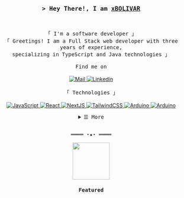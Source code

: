 <!-- Title -->
<h3 align="center">
        <samp>&gt; Hey There!, I am
                <b><a target="_blank" href="https://github.com/xBOLIVAR">xBOLIVAR</a></b>
        </samp>
</h3>
<br>

<p align="center">
        <!-- Intro -->
        <samp>
                「 I'm a software developer 」
                        <!-- Social Links -->
                <br>
                「 Greetings! I am a Full Stack web developer with three years of experience, <br>
                        specializing in TypeScript and Java technologies 」
                <br>
                <br>
        </samp>
        <samp>Find me on</samp>
        <br>
        <br>
        <!-- Mail -->
        <a href="mailto:jonathanflores2003@gmail.com" target="_blank"><img alt="Mail"
                src="https://img.shields.io/badge/-Mail-EA4335?style=flat-square&logo=Gmail&logoColor=white">
        </a>
        <!-- Linkedin -->
        <a href="https://www.linkedin.com/in/jonathan-camilo-florez-bolivar-8876a2211/" target="_blank"><img alt="Linkedin"
                src="https://img.shields.io/badge/-Linkedin-0A66C2?style=flat-square&logo=Linkedin&logoColor=white">
        </a>
        <br>
        <br>
        <samp>「 Technologies 」</samp>
        <!-- Technologies -->
        <!-- JavaScript -->
        <br>
        <br>
        <a href="https://github.com/xBOLIVAR?tab=repositories" target="_blank"><img alt="JavaScript"
                        src="https://img.shields.io/badge/-JavaScript-F7DF1E?style=flat-square&logo=JavaScript&logoColor=white">
        </a>
        <!-- Angular -->
        <a href="https://github.com/xBOLIVAR?tab=repositories" target="_blank"><img alt="React"
                        src="https://img.shields.io/badge/angular-%23DD0031.svg?style=flat-square&logo=angular&logoColor=white">  
        </a>
        <!-- TypeScript -->
        <a href="https://github.com/xBOLIVAR?tab=repositories" target="_blank"><img alt="NextJS"
                        src="https://img.shields.io/badge/typescript-%23007ACC.svg?style=flat-square&logo=typescript&logoColor=white">
        </a>
        <!-- Java -->
        <a href="https://github.com/xBOLIVAR?tab=repositories" target="_blank"><img alt="TailwindCSS"
                        src="https://img.shields.io/badge/java-%23ED8B00.svg?style=flat-square&logo=openjdk&logoColor=white">
        </a>
        <!-- Linux -->
        <a href="https://github.com/xBOLIVAR?tab=repositories" target="_blank"><img alt="Arduino"
                        src="https://img.shields.io/badge/Linux-FCC624?style=flat-square&logo=linux&logoColor=black">
        </a>
        <!-- NeoVim -->
        <a href="https://github.com/xBOLIVAR?tab=repositories" target="_blank"><img alt="Arduino"
                        src="https://img.shields.io/badge/NeoVim-%2357A143.svg?&style=flat-square&logo=neovim&logoColor=white">
        </a>
</p>

<!-- Details Section -->
<details align="center">
    <summary> <samp>&#9776; More</samp></summary>
    <p align="center">
        <br>
        <!-- Activity Widget -->
        <img alt="xBOLIVAR's GitHub Stats"
                src="https://github-readme-stats.vercel.app/api?username=xBOLIVAR&show_icons=true&theme=radical" />
        <br>
        <br>
    </p>
</details>
<br>

<!-- Footer -->
<samp>
    <p align="center">
        ════ ⋆★⋆ ════
    </p>
    <div align="center">
      <img src='https://user-images.githubusercontent.com/5713670/87202985-820dcb80-c2b6-11ea-9f56-7ec461c497c3.gif' width='100"'
    </div>    
</samp>

<!-- Featured Repositories -->
#### Featured

<!--<p align="center">
<a href="https://github.com/shahriarshafin/shahriarshafin">
<img width='49%' align="center"src="https://github-readme-stats.vercel.app/api/pin/?username=shahriarshafin&repo=shahriarshafin&border_color=02D892&bg_color=0D1117&title_color=C9D1D9&text_color=8B949E&icon_color=02D892" />
</a>
<span>&nbsp;</span>
<a href="https://github.com/shahriarshafin/disney-plus-clone">
<img width='49%' align="center"src="https://github-readme-stats.vercel.app/api/pin/?username=shahriarshafin&repo=disney-plus-clone&border_color=02D892&bg_color=0D1117&title_color=C9D1D9&text_color=8B949E&icon_color=02D892" />
</a>
</p>

<p align="center">
<a href="https://github.com/shahriarshafin/NodeMcu-ESP8266_Fake_sign_in">
<img width='49%' align="center"src="https://github-readme-stats.vercel.app/api/pin/?username=shahriarshafin&repo=NodeMcu-ESP8266_Fake_sign_in&border_color=02D892&bg_color=0D1117&title_color=C9D1D9&text_color=8B949E&icon_color=02D892" />
</a>
<span>&nbsp;</span>
<a href="https://github.com/shahriarshafin/Iot-car-controller">
<img width='49%' align="center"src="https://github-readme-stats.vercel.app/api/pin/?username=shahriarshafin&repo=iot-car-controller&border_color=02D892&bg_color=0D1117&title_color=C9D1D9&text_color=8B949E&icon_color=02D892" />
</a>
</p> -->
